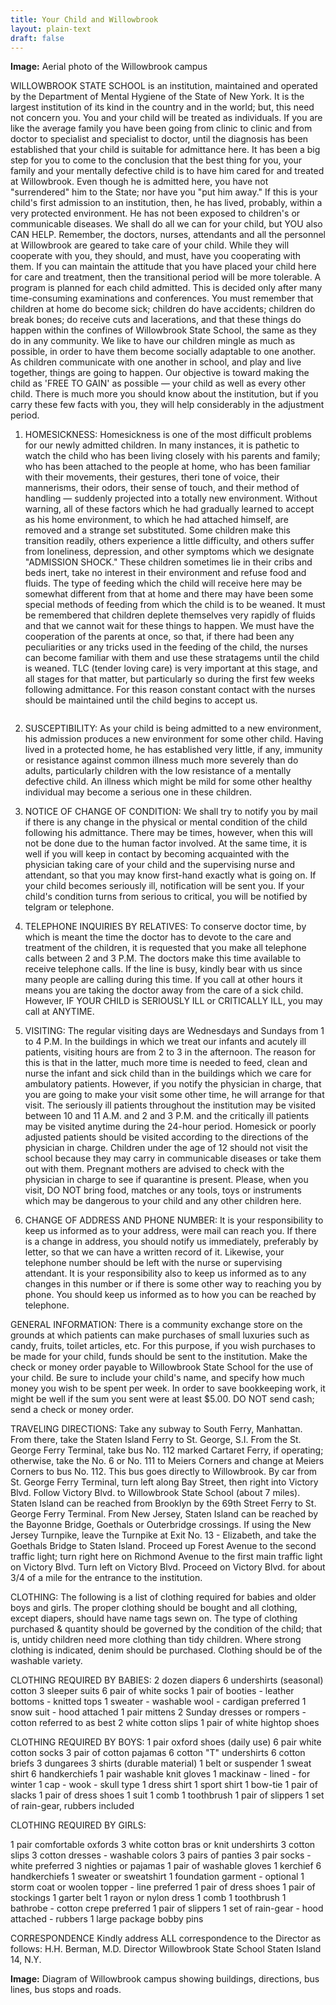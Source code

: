 ```yaml
---
title: Your Child and Willowbrook
layout: plain-text
draft: false
---
```

**Image:** Aerial photo of the Willowbrook campus

WILLOWBROOK STATE SCHOOL is an institution, maintained and operated by the Department of Mental Hygiene of the State of New York. It is the largest institution of its kind in the country and in the world; but, this need not concern you. You and your child will be treated as individuals. If you are like the average family you have been going from clinic to clinic and from doctor to specialist and specialist to doctor, until the diagnosis has been established that your child is suitable for admittance here. It has been a big step for you to come to the conclusion that the best thing for you, your family and your mentally defective child is to have him cared for and treated at Willowbrook. Even though he is admitted here, you have not "surrendered" him to the State; nor have you "put him away." If this is your child's first admission to an institution, then, he has lived, probably, within a very protected environment. He has not been exposed to children's or communicable diseases. We shall do all we can for your child, but YOU also CAN HELP. Remember, the doctors, nurses, attendants and all the personnel at Willowbrook are geared to take care of your child. While they will cooperate with you, they should, and must, have you cooperating with them. If you can maintain the attitude that you have placed your child here for care and treatment, then the transitional period will be more tolerable. A program is planned for each child admitted. This is decided only after many time-consuming examinations and conferences. You must remember that children at home do become sick; children do have accidents; children do break bones; do receive cuts and lacerations, and that these things do happen within the confines of Willowbrook State School, the same as they do in any community. We like to have our children mingle as much as possible, in order to have them become socially adaptable to one another. As children communicate with one another in school, and play and live together, things are going to happen. Our objective is toward making the child as 'FREE TO GAIN' as possible — your child as well as every other child. There is much more you should know about the institution, but if you carry these few facts with you, they will help considerably in the adjustment period.

1. HOMESICKNESS: Homesickness is one of the most difficult problems for our newly admitted children. In many instances, it is pathetic to watch the child who has been living closely with his parents and family; who has been attached to the people at home, who has been familiar with their movements, their gestures, theri tone of voice, their mannerisms, their odors, their sense of touch, and their method of handling — suddenly projected into a totally new environment. Without warning, all of these factors which he had gradually learned to accept as his home environment, to which he had attached himself, are removed and a strange set substituted. Some children make this transition readily, others experience a little difficulty, and others suffer from loneliness, depression, and other symptoms which we designate "ADMISSION SHOCK." These children sometimes lie in their cribs and beds inert, take no interest in their environment and refuse food and fluids. The type of feeding which the child will receive here may be somewhat different from that at home and there may have been some special methods of feeding from which the child is to be weaned. It must be remembered that children deplete themselves very rapidly of fluids and that we cannot wait for these things to happen. We must have the cooperation of the parents at once, so that, if there had been any peculiarities or any tricks used in the feeding of the child, the nurses can become familiar with them and use these stratagems until the child is weaned. TLC (tender loving care) is very important at this stage, and all stages for that matter, but particularly so during the first few weeks following admittance. For this reason constant contact with the nurses should be maintained until the child begins to accept us.

    ```You will be lonesome at home. You may worry about whether we are feeding your child properly; whether we are giving him enough fluids; whether we are bathing him and keeping him clean; whether we are keeping him covered and protected against the elements. You will be wondering whether you have done the right thing. You may be blaming yourself for having relinquished your responsibility for your child. Sometimes, a few talks with a physician at the institution might help, or a talk with your family doctor. This is why we have the orientation class with the social worker, held twice monthly. You should return to the institution as often as you can during this trying period. The nurse will guide you. (Remember, the presence of your child in the institution creates a new environment for some other child.) REMEMBER, we are doctors, nurses and attendants taking care of your child, and your child is not just a case to us. He is a child who is sick, mentally as well as physically in many instances, and our efforts are directed toward doing all we can for him.

2. SUSCEPTIBILITY: As your child is being admitted to a new environment, his admission produces a new environment for some other child. Having lived in a protected home, he has established very little, if any, immunity or resistance against common illness much more severely than do adults, particularly children with the low resistance of a mentally defective child. An illness which might be mild for some other healthy individual may become a serious one in these children.

3. NOTICE OF CHANGE OF CONDITION: We shall try to notify you by mail if there is any change in the physical or mental condition of the child  following his admittance. There may be times, however, when this will not be done due to the human factor involved. At the same time, it is well if you will keep in contact by becoming acquainted with the physician taking care of your child and the supervising nurse and attendant, so that you may know first-hand exactly what is going on. If your child becomes seriously ill, notification will be sent you. If your child's condition turns from serious to critical, you will be notified by telgram or telephone.

4. TELEPHONE INQUIRIES BY RELATIVES: To conserve doctor time, by which is meant the time the doctor has to devote to the care and treatment of the children, it is requested that you make all telephone calls between 2 and 3 P.M. The doctors make this time available to receive telephone calls. If the line is busy, kindly bear with us since many people are calling during this time. If you call at other hours it means you are taking the doctor away from the care of a sick child. However, IF YOUR CHILD is SERIOUSLY ILL or CRITICALLY ILL, you may call at ANYTIME.

5. VISITING: The regular visiting days are Wednesdays and Sundays from 1 to 4 P.M. In the buildings in which we treat our infants and acutely ill patients, visiting hours are from 2 to 3 in the afternoon. The reason for this is that in the latter, much more time is needed to feed, clean and nurse the infant and sick child than in the buildings which we care for ambulatory patients. However, if you notify the physician in charge, that you are going to make your visit some other time, he will arrange for that visit. The seriously ill patients throughout the institution may be visited between 10 and 11 A.M. and 2 and 3 P.M. and the critically ill patients may be visited anytime during the 24-hour period. Homesick or poorly adjusted patients should be visited according to the directions of the physician in charge. Children under the age of 12 should not visit the school because they may carry in communicable diseases or take them out with them. Pregnant mothers are advised to check with the physician in charge to see if quarantine is present. Please, when you visit, DO NOT bring food, matches or any tools, toys or instruments which may be dangerous to your child and any other children here.

6. CHANGE OF ADDRESS AND PHONE NUMBER: It is your responsibility to keep us informed as to your address, were mail can reach you. If there is a change in address, you should notify us immediately, preferably by letter, so that we can have a written record of it. Likewise, your telephone number should be left with the nurse or supervising attendant. It is your responsibility also to keep us informed as to any changes in this number or if there is some other way to reaching you by phone. You should keep us informed as to how you can be reached by telephone.

GENERAL INFORMATION: There is a community exchange store on the grounds at which patients can make purchases of small luxuries such as candy, fruits, toilet articles, etc. For this purpose, if you wish purchases to be made for your child, funds should be sent to the institution. Make the check or money order payable to Willowbrook State School for the use of your child. Be sure to include your child's name, and specify how much money you wish to be spent per week. In order to save bookkeeping work, it might be well if the sum you sent were at least $5.00. DO NOT send cash; send a check or money order.

TRAVELING DIRECTIONS:
Take any subway to South Ferry, Manhattan.
From there, take the Staten Island Ferry to St. George, S.I.
From the St. George Ferry Terminal, take bus No. 112 marked Cartaret Ferry, if operating; otherwise, take the No. 6 or No. 111 to Meiers Corners and change at Meiers Corners to bus No. 112. This bus goes directly to Willowbrook.
By car from St. George Ferry Terminal, turn left along Bay Street, then right into Victory Blvd. Follow Victory Blvd. to Willowbrook State School (about 7 miles).
Staten Island can be reached from Brooklyn by the 69th Street Ferry to St. George Ferry Terminal.
From New Jersey, Staten Island can be reached by the Bayonne Bridge, Goethals or Outerbridge crossings. If using the New Jersey Turnpike, leave the Turnpike at Exit No. 13 - Elizabeth, and take the Goethals Bridge to Staten Island. Proceed up Forest Avenue to the second traffic light; turn right here on Richmond Avenue to the first main traffic light on Victory Blvd. Turn left on Victory Blvd. Proceed on Victory Blvd. for about 3/4 of a mile for the entrance to the institution.

CLOTHING:
The following is a list of clothing required for babies and older boys and girls. The proper clothing should be bought and all clothing, except diapers, should have name tags sewn on. The type of clothing purchased & quantity should be governed by the condition of the child; that is, untidy children need more clothing than tidy children. Where strong clothing is indicated, denim should be purchased. Clothing should be of the washable variety.

CLOTHING REQUIRED BY BABIES:
2 dozen diapers
6 undershirts (seasonal) cotton
3 sleeper suits
6 pair of white socks
1 pair of booties - leather bottoms - knitted tops
1 sweater - washable wool - cardigan preferred
1 snow suit - hood attached
1 pair mittens
2 Sunday dresses or rompers - cotton referred to as best
2 white cotton slips
1 pair of white hightop shoes

CLOTHING REQUIRED BY BOYS:
1 pair oxford shoes (daily use)
6 pair white cotton socks
3 pair of cotton pajamas
6 cotton "T" undershirts
6 cotton briefs
3 dungarees
3 shirts (durable material)
1 belt or suspender
1 sweat shirt
6 handkerchiefs
1 pair washable knit gloves
1 mackinaw - lined - for winter
1 cap - wook - skull type
1 dress shirt
1 sport shirt
1 bow-tie
1 pair of slacks
1 pair of dress shoes
1 suit
1 comb
1 toothbrush
1 pair of slippers
1 set of rain-gear, rubbers included

CLOTHING REQUIRED BY GIRLS:

1 pair comfortable oxfords
3 white cotton bras or knit undershirts
3 cotton slips
3 cotton dresses - washable colors
3 pairs of panties
3 pair socks - white preferred
3 nighties or pajamas
1 pair of washable gloves
1 kerchief
6 handkerchiefs
1 sweater or sweatshirt
1 foundation garment - optional
1 storm coat or woolen topper - line preferred
1 pair of dress shoes
1 pair of stockings
1 garter belt
1 rayon or nylon dress
1 comb
1 toothbrush
1 bathrobe - cotton crepe preferred
1 pair of slippers
1 set of rain-gear - hood attached - rubbers
1 large package bobby pins

CORRESPONDENCE
Kindly address ALL correspondence to the Director as follows:
H.H. Berman, M.D.
Director
Willowbrook State School
Staten Island 14, N.Y.

**Image:** Diagram of Willowbrook campus showing buildings, directions, bus lines, bus stops and roads.

